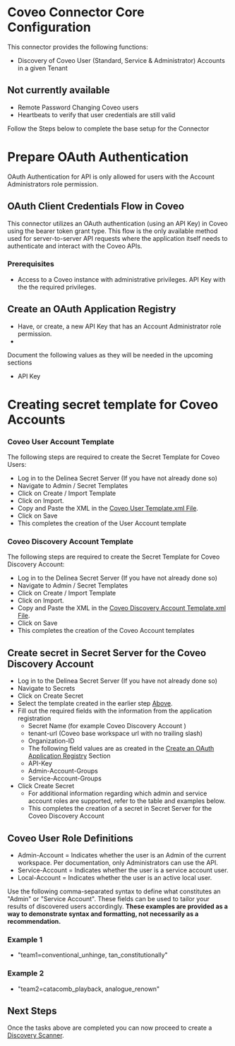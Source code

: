 # Coveo Connector Core Configuration

This connector provides the following functions:

- Discovery of Coveo User (Standard, Service & Administrator) Accounts in a given Tenant

## Not currently available
- Remote Password Changing Coveo users
- Heartbeats to verify that user credentials are still valid

Follow the Steps below to complete the base setup for the Connector

# Prepare OAuth Authentication
OAuth Authentication for API is only allowed for users with the Account Administrators role permission.

## OAuth Client Credentials Flow in Coveo

This connector utilizes an OAuth authentication (using an API Key) in Coveo using the bearer token grant type. This flow is the only available method used for server-to-server API requests where the application itself needs to authenticate and interact with the Coveo APIs.
​
### Prerequisites

- Access to a Coveo instance with administrative privileges.
API Key with the the required privileges.

## Create an OAuth Application Registry

- Have, or create, a new API Key that has an Account Administrator role permission.  
- 
Document the following values as they will be needed in the upcoming sections
  - API Key


# Creating secret template for Coveo Accounts 

### Coveo User Account Template

The following steps are required to create the Secret Template for Coveo Users:

- Log in to the Delinea Secret Server (If you have not already done so)
- Navigate to Admin / Secret Templates
- Click on Create / Import Template
- Click on Import.
- Copy and Paste the XML in the [Coveo User Template.xml File](./Templates/Coveo%20User%20Secret%20Template.xml).
- Click on Save
- This completes the creation of the User Account template

### Coveo Discovery Account Template

The following steps are required to create the Secret Template for Coveo Discovery Account:

- Log in to the Delinea Secret Server (If you have not already done so)
- Navigate to Admin / Secret Templates
- Click on Create / Import Template
- Click on Import.
- Copy and Paste the XML in the [Coveo Discovery Account Template.xml File](./Templates/Coveo%20Discovery%20Secret%20Template.xml).
- Click on Save
- This completes the creation of the Coveo Account templates


## Create secret in Secret Server for the Coveo Discovery Account
 
- Log in to the Delinea Secret Server (If you have not already done so)
- Navigate to Secrets
- Click on Create Secret
- Select the template created in the earlier step [Above](#coveo-discovery-account-templatee).
- Fill out the required fields with the information from the application registration
    - Secret Name (for example Coveo Discovery Account )
    - tenant-url (Coveo base workspace url with no trailing slash)
    - Organization-ID 
   - The following field values are as created in the [Create an OAuth Application Registry](../Instructions.md/#create-an-oauth-application-registry) Section
    - API-Key
    - Admin-Account-Groups
    - Service-Account-Groups
- Click Create Secret
  - For additional information regarding which admin and service account roles are supported, refer to the table and examples below.
  - This completes the creation of a secret in Secret Server for the Coveo Discovery Account


## Coveo User Role Definitions
- Admin-Account = Indicates whether the user is an Admin of the current workspace.  Per documentation, only Administrators can use the API.
- Service-Account = Indicates whether the user is a service account user.
- Local-Account = Indicates whether the user is an active local user.

Use the following comma-separated syntax to define what constitutes an "Admin" or "Service Account". These fields can be used to tailor your results of discovered users accordingly. **These examples are provided as a way to demonstrate syntax and formatting, not necessarily as a recommendation.**
### Example 1
- "team1=conventional_unhinge, tan_constitutionally"
### Example 2
- "team2=catacomb_playback, analogue_renown"


## Next Steps

Once the tasks above are completed you can now proceed to create a [Discovery Scanner](./Discovery/readme.md).



